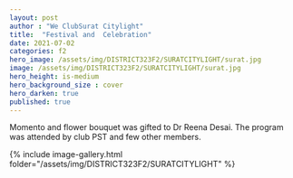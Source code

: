 ```yaml
---
layout: post
author : "We ClubSurat Citylight"
title:  "Festival and  Celebration"
date: 2021-07-02
categories: f2
hero_image: /assets/img/DISTRICT323F2/SURATCITYLIGHT/surat.jpg
image: /assets/img/DISTRICT323F2/SURATCITYLIGHT/surat.jpg
hero_height: is-medium
hero_background_size : cover
hero_darken: true
published: true
---
```


Momento and flower bouquet was gifted to Dr Reena Desai. The program was attended by club PST and few other members.

{% include image-gallery.html folder="/assets/img/DISTRICT323F2/SURATCITYLIGHT" %}